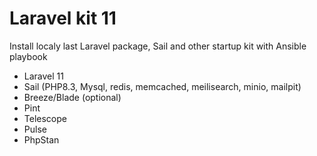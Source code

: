 # Laravel kit 11

Install localy last Laravel package, Sail and other startup kit with Ansible playbook

- Laravel 11
- Sail (PHP8.3, Mysql, redis, memcached, meilisearch, minio, mailpit)
- Breeze/Blade (optional)
- Pint
- Telescope
- Pulse
- PhpStan
